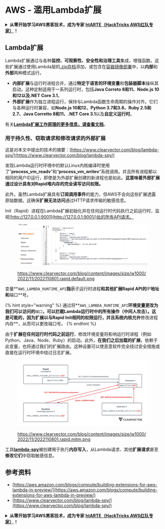 # AWS - 滥用Lambda扩展

<details>

<summary><strong>从零开始学习AWS黑客技术，成为专家</strong> <a href="https://training.hacktricks.xyz/courses/arte"><strong>htARTE（HackTricks AWS红队专家）</strong></a><strong>！</strong></summary>

支持HackTricks的其他方式：

* 如果您想看到您的**公司在HackTricks中做广告**或**下载PDF格式的HackTricks**，请查看[**订阅计划**](https://github.com/sponsors/carlospolop)!
* 获取[**官方PEASS和HackTricks周边产品**](https://peass.creator-spring.com)
* 探索[**PEASS家族**](https://opensea.io/collection/the-peass-family)，我们的独家[**NFTs**](https://opensea.io/collection/the-peass-family)收藏品
* **加入** 💬 [**Discord群**](https://discord.gg/hRep4RUj7f) 或 [**电报群**](https://t.me/peass) 或在**Twitter**上关注我们 🐦 [**@hacktricks\_live**](https://twitter.com/hacktricks\_live)**。**
* 通过向[**HackTricks**](https://github.com/carlospolop/hacktricks)和[**HackTricks Cloud**](https://github.com/carlospolop/hacktricks-cloud) github仓库提交PR来分享您的黑客技巧。

</details>

## Lambda扩展

Lambda扩展通过与各种**监控、可观察性、安全性和治理工具**集成，增强函数。这些扩展通过使用Lambda层的[.zip存档](https://docs.aws.amazon.com/lambda/latest/dg/configuration-layers.html)添加，或包含在[容器镜像部署](https://aws.amazon.com/blogs/compute/working-with-lambda-layers-and-extensions-in-container-images/)中，以**内部**和**外部**两种模式运行。

* **内部扩展**与运行时进程合并，通过**特定于语言的环境变量**和**包装器脚本**操纵其启动。这种定制适用于一系列运行时，包括**Java Correto 8和11、Node.js 10和12以及.NET Core 3.1**。
* **外部扩展**作为独立进程运行，保持与Lambda函数生命周期的操作对齐。它们与各种运行时兼容，如**Node.js 10和12、Python 3.7和3.8、Ruby 2.5和2.7、Java Corretto 8和11、.NET Core 3.1**以及**自定义运行时**。

有关[**Lambda扩展工作原理的更多信息，请查看文档**](https://docs.aws.amazon.com/lambda/latest/dg/runtimes-extensions-api.html)。

### 用于持久性、窃取请求和修改请求的外部扩展

这是对本文中提出的技术的摘要：[https://www.clearvector.com/blog/lambda-spy/](https://www.clearvector.com/blog/lambda-spy/)

发现Lambda运行时环境中的默认Linux内核编译时使用了“**process\_vm\_readv**”和“**process\_vm\_writev**”系统调用。并且所有进程都以相同的用户ID运行，即使是为外部扩展创建的新进程也是如此。**这意味着外部扩展通过设计具有对Rapid堆内存的完全读写访问权限。**

此外，虽然Lambda扩展具有**订阅调用事件**的能力，但AWS不会向这些扩展透露原始数据。这确保**扩展无法访问**通过HTTP请求传输的敏感信息。

Init（Rapid）进程在Lambda扩展初始化并在任何运行时代码执行之前运行时，监视[http://127.0.0.1:9001](http://127.0.0.1:9001/)处的所有API请求。

<figure><img src="../../../../.gitbook/assets/image (90).png" alt=""><figcaption><p><a href="https://www.clearvector.com/blog/content/images/size/w1000/2022/11/2022110801.rapid.default.png">https://www.clearvector.com/blog/content/images/size/w1000/2022/11/2022110801.rapid.default.png</a></p></figcaption></figure>

变量**`AWS_LAMBDA_RUNTIME_API`**指示**子运行时进程**和其他扩展Rapid API的**IP**地址和**端口**号。

{% hint style="warning" %}
通过将**`AWS_LAMBDA_RUNTIME_API`**环境变量更改为我们可以访问的**`端口`**，可以拦截Lambda运行时中的所有操作（中间人攻击）。这是可能的，因为扩展以与Rapid Init相同的权限运行，并且系统内核允许**修改进程内存**，从而可以更改端口号。
{% endhint %}

由于**扩展在任何运行时代码之前运行**，修改环境变量将影响运行时进程（例如Python、Java、Node、Ruby）的启动。此外，**在我们之后加载的扩展**，依赖于此变量，也将通过我们的扩展路由。这种设置可以使恶意软件完全绕过安全措施或直接在运行时环境中绕过日志扩展。

<figure><img src="../../../../.gitbook/assets/image (3) (4).png" alt=""><figcaption><p><a href="https://www.clearvector.com/blog/content/images/size/w1000/2022/11/2022110801.rapid.mitm.png">https://www.clearvector.com/blog/content/images/size/w1000/2022/11/2022110801.rapid.mitm.png</a></p></figcaption></figure>

工具[**lambda-spy**](https://github.com/clearvector/lambda-spy)被创建用于执行**内存写入**，从Lambda请求、其他**扩展请求**甚至**修改它们**中窃取敏感信息。

## 参考资料

* [https://aws.amazon.com/blogs/compute/building-extensions-for-aws-lambda-in-preview/](https://aws.amazon.com/blogs/compute/building-extensions-for-aws-lambda-in-preview/)
* [https://www.clearvector.com/blog/lambda-spy/](https://www.clearvector.com/blog/lambda-spy/)

<details>

<summary><strong>从零开始学习AWS黑客技术，成为专家</strong> <a href="https://training.hacktricks.xyz/courses/arte"><strong>htARTE（HackTricks AWS红队专家）</strong></a><strong>！</strong></summary>

支持HackTricks的其他方式：

* 如果您想看到您的**公司在HackTricks中做广告**或**下载PDF格式的HackTricks**，请查看[**订阅计划**](https://github.com/sponsors/carlospolop)!
* 获取[**官方PEASS和HackTricks周边产品**](https://peass.creator-spring.com)
* 探索[**PEASS家族**](https://opensea.io/collection/the-peass-family)，我们的独家[**NFTs**](https://opensea.io/collection/the-peass-family)收藏品
* **加入** 💬 [**Discord群**](https://discord.gg/hRep4RUj7f) 或 [**电报群**](https://t.me/peass) 或在**Twitter**上关注我们 🐦 [**@hacktricks\_live**](https://twitter.com/hacktricks\_live)**。**
* 通过向[**HackTricks**](https://github.com/carlospolop/hacktricks)和[**HackTricks Cloud**](https://github.com/carlospolop/hacktricks-cloud) github仓库提交PR来分享您的黑客技巧。

</details>
